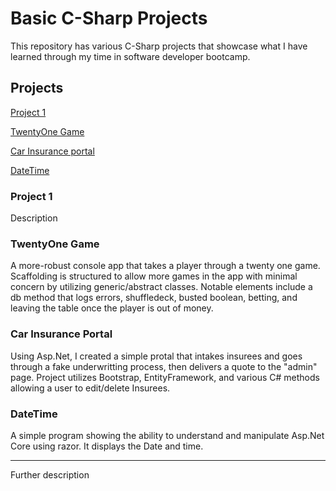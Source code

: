 # Basic C-Sharp Projects
 
This repository has various C-Sharp projects that showcase what I have learned through my time in software developer bootcamp. 


## Projects

[Project 1](https://github.com/samjac0/Basic-C-Sharp-Projects/edit/main/README.md)

[TwentyOne Game](https://github.com/samjac0/Basic-C-Sharp-Projects/tree/main/Console%20apps/TwentyOne(game))

[Car Insurance portal](https://github.com/samjac0/Basic-C-Sharp-Projects/tree/main/Asp.Net%20Core%20%26%20Web/CarInsurance%20Project)

[DateTime](https://github.com/samjac0/Basic-C-Sharp-Projects/tree/main/Asp.Net%20Core%20%26%20Web/Datetime%20assignment)


### Project 1
Description

### TwentyOne Game
A more-robust console app that takes a player through a twenty one game. Scaffolding is structured to allow more games in the app with minimal concern by utilizing generic/abstract classes. Notable elements include a db method that logs errors, shuffledeck, busted boolean, betting, and leaving the table once the player is out of money.

### Car Insurance Portal
Using Asp.Net, I created a simple protal that intakes insurees and goes through a fake underwritting process, then delivers a quote to the "admin" page. Project utilizes Bootstrap, EntityFramework, and various C# methods allowing a user to edit/delete Insurees. 

### DateTime
A simple program showing the ability to understand and manipulate Asp.Net Core using razor. It displays the Date and time.

________________________________________________
Further description
